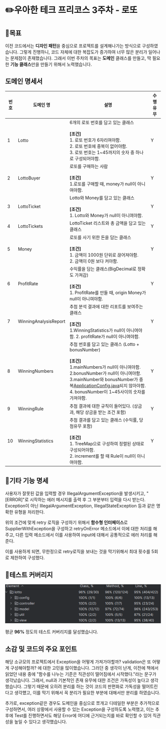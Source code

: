 # ✏️우아한 테크 프리코스 3주차 - 로또 

## 🥅목표

이전 코드에서는 **디자인 패턴**을 중심으로 프로젝트를 설계해나가는 방식으로 구성하였습니다. 그렇게 진행하니, 코드 자체에 대한 복잡도가 증가하여 너무 많은 분리가 일어나는 문제점이 존재했습니다. 그래서 이번
주차의 목표는 **도메인** 클래스를 만들고, 딱 필요한 **기능 클래스**만을 만들기 위해서 노력했습니다.

## 도메인 명세서

| 번호 | 도메인 명                 | 설명                                                                                                                                                                                                       | 수행 유무 |
|----|-----------------------|----------------------------------------------------------------------------------------------------------------------------------------------------------------------------------------------------------|-------|
| 1  | Lotto                 | 6개의 로또 번호를 담고 있는 클래스<br/><br/>**[조건]**<br/>1. 로또 번호가 6자리여야함.<br/>2. 로또 번호에 중복이 없어야함.<br/>3. 로또 번호는 1~45까지의 숫자 중 하나로 구성되어야함.                                                                              | Y     |
| 2  | LottoBuyer            | 로또를 구매하는 사람<br/><br/>**[조건]**<br/>1.로또를 구매할 때, money가 null이 아니여야함.                                                                                                                                       | Y     |
| 3  | LottoTicket           | Lotto와 Money를 담고 있는 클래스<br/><br/>**[조건]**<br/>1. Lotto와 Money가 null이 아니여야함.                                                                                                                              | Y     |
| 4  | LottoTickets          | LottoTicket 리스트와 총 금액을 담고 있는 클래스                                                                                                                                                                         | Y     |
| 5  | Money                 | 로또를 사기 위한 돈을 담는 클래스<br/><br/>**[조건]**<br/>1. 금액이 1000원 단위로 끊어져야함.<br/>2. 금액이 0원 보다 커야함.                                                                                                                  | Y     |
| 6  | ProfitRate            | 수익률을 담는 클래스(BigDecimal로 정확도 가져감)<br/><br/>**[조건]**<br/>1. ProfitRate를 만들 때, origin Money가 null이 아니여야함.                                                                                                   | Y     |
| 7  | WinningAnalysisReport | 추첨 분석 결과에 대한 리포트를 보여주는 클래스<br/><br/>**[조건]**<br/> 1.WinningStatistics가 null이 아니여야함. 2. profitRate가 null이 아니여야함.                                                                                          | Y     |
| 8  | WinningNumbers        | 추첨 번호를 담고 있는 클래스 (Lotto + bonusNumber)<br/><br/>**[조건]**<br/>1.mainNumbers가 null이 아니여야함.<br/>2.bonusNumber가 null이 아니여야함.<br/>3.mainNumber와 bonusNumber가 중복[ApplicationConfig.java](src%2Fmain%2Fjava%2Flotto%2Fconfig%2FApplicationConfig.java)되지 않아야함.<br/>4. bonusNumber이 1~45사이의 숫자를 가져야함. | Y     |
| 9  | WinningRule           | 추첨 결과에 대한 규칙이 들어있다. (상금과, 해당 상금을 받는 조건 포함)                                                                                                                                                               | Y     |
| 10 | WinningStatistics     | 추첨 결과를 담고 있는 클래스 (수익률, 당첨유무 포함)  <br/><br/>**[조건]**<br/>1. TreeMap으로 구성하여 정렬된 상태로 구성되어야함.<br/>2. increment를 할 때 Rule이 null이 아니여야함.                                                                       | Y     |

## 📜기타 기능 명세

사용자가 잘못된 값을 입력할 경우 IllegalArgumentException을 발생시키고, "[ERROR]"로 시작하는 에러 메시지를 출력 후 그 부분부터 입력을 다시 받는다.
Exception이 아닌 IllegalArgumentException, IllegalStateException 등과 같은 명확한 유형을 처리한다.

위의 조건에 맞게 retry 로직을 구성하기 위해서 **함수형 인터페이스**로 SupplierWithException을 구성하고 retryOnError 메소드에서 이에 대한 처리를 해주고, 다른 입력 메소드에서 이를
사용하여 input에 대해서 공통적으로 에러 처리를 해준다.

이를 사용하게 되면, 무한정으로 retry로직을 보내는 것을 막기위해서 최대 횟수를 5회로 제한하여 구성했다.

## 🚂테스트 커버리지
![img.png](docs/img.png)

평균 **96%** 정도의 테스트 커버리지를 달성했습니다.

## 소감 및 코드의 주요 포인트

해당 소규모의 프로젝트에서 Exception을 어떻게 가져가야할까? validation은 또 어떻게 구성해야할까? 에 대한 고민을 많이했습니다.
그러던 중 생각이 난게, 이전에 책에서 읽었던 내용 중에 "함수를 나누는 기준은 직관성이 떨어짐에서 시작했다."라는 문구가 생각났습니다.
그래서, null과 기본적인 존재 유무에 대한 조건은 가독성이 높다고 생각했습니다. 그렇기 때문에 오히려 분리를 하는 것이 코드의 판편화로 가독성을 떨어트린다고 생각헀고, 이를 막기 위해서 꼭 분리가 필요한 부분에 대해서만 분리를 하였습니다.

추가로, exception같은 경우도 도메인을 중심으로 쪼개고 디테일한 부분은 추가적으로 구성하면서, 여러 상황에서 사용할 수 있는 Exception을 구성하도록 노력했고, 이는 추후에 Test를 진행하면서도 해당 Error에 어디에 근거되는지를 바로 확인할 수 있어 직관성을 높일 수 있다고 생각했습니다.
